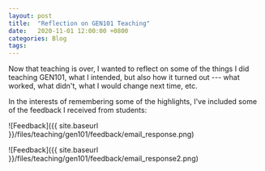 ```yaml
---
layout: post
title:  "Reflection on GEN101 Teaching"
date:   2020-11-01 12:00:00 +0800
categories: Blog
tags:
---
```


Now that teaching is over, I wanted to reflect on some of the things I did teaching GEN101, what I intended, but also how it turned out --- what worked, what didn't, what I would change next time, etc.


In the interests of remembering some of the highlights, I've included some of the feedback I received from students:

![Feedback]({{ site.baseurl }}/files/teaching/gen101/feedback/email_response.png)

![Feedback]({{ site.baseurl }}/files/teaching/gen101/feedback/email_response2.png)